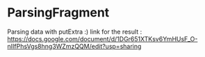 # ParsingFragment
Parsing data with putExtra :)
link for the result :
https://docs.google.com/document/d/1DGr651XTKsv6YmHUsF_O-nIIfPhsVgs8hng3WZmzQQM/edit?usp=sharing
